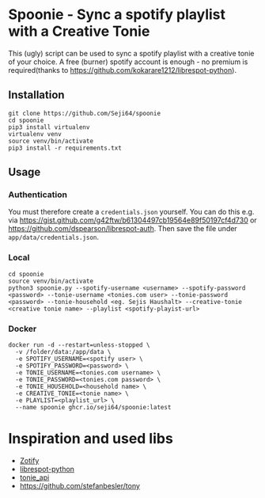# Spoonie - Sync a spotify playlist with a Creative Tonie

This (ugly) script can be used to sync a spotify playlist with a creative tonie of your choice. A free (burner) spotify account is enough - no premium is required(thanks to https://github.com/kokarare1212/librespot-python).

## Installation
```
git clone https://github.com/Seji64/spoonie
cd spoonie
pip3 install virtualenv
virtualenv venv
source venv/bin/activate
pip3 install -r requirements.txt
```

## Usage

### Authentication

You must therefore create a `credentials.json` yourself. You can do this e.g. via https://gist.github.com/g42ftw/b61304497cb19564e89f50197cf4d730 or https://github.com/dspearson/librespot-auth.
Then save the file under `app/data/credentials.json`.

### Local
```
cd spoonie
source venv/bin/activate
python3 spoonie.py --spotify-username <username> --spotify-password <password> --tonie-username <tonies.com user> --tonie-password <password> --tonie-household <eg. Sejis Haushalt> --creative-tonie <creative tonie name> --playlist <spotify-playist-url>
```

### Docker
```
docker run -d --restart=unless-stopped \
  -v /folder/data:/app/data \
  -e SPOTIFY_USERNAME=<spotify user> \
  -e SPOTIFY_PASSWORD=<password> \
  -e TONIE_USERNAME=<tonies.com username> \
  -e TONIE_PASSWORD=<tonies.com password> \
  -e TONIE_HOUSEHOLD=<household name> \
  -e CREATIVE_TONIE=<tonie name> \
  -e PLAYLIST=<playlist_url> \
  --name spoonie ghcr.io/seji64/spoonie:latest
```

# Inspiration and used libs
- [Zotify](https://zotify.xyz/)
- [librespot-python](https://github.com/kokarare1212/librespot-python)
- [tonie_api](https://github.com/Wilhelmsson177/tonie-api)
- https://github.com/stefanbesler/tony
